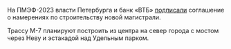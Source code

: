 На ПМЭФ-2023 власти Петербурга и банк «ВТБ» [подписали](https://www.rbc.ru/spb_sz/18/06/2023/648e9cea9a794748263cd161) соглашение
о намерениях по строительству новой магистрали.

Трассу М-7 планируют построить из центра на север города с мостом через Неву и эстакадой над Удельным парком.